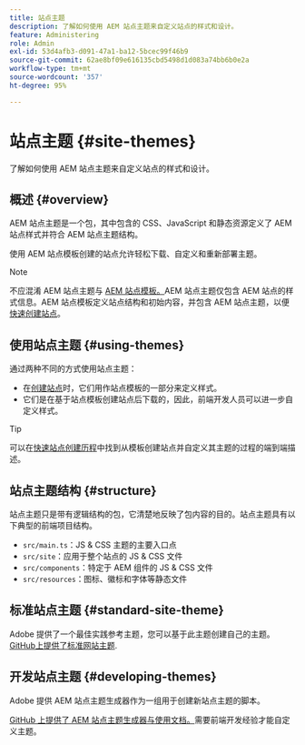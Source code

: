 ```yaml
---
title: 站点主题
description: 了解如何使用 AEM 站点主题来自定义站点的样式和设计。
feature: Administering
role: Admin
exl-id: 53d4afb3-d091-47a1-ba12-5bcec99f46b9
source-git-commit: 62ae8bf09e616135cbd5498d1d083a74bb6b0e2a
workflow-type: tm+mt
source-wordcount: '357'
ht-degree: 95%

---
```


# 站点主题 {#site-themes}

了解如何使用 AEM 站点主题来自定义站点的样式和设计。

## 概述 {#overview}

AEM 站点主题是一个包，其中包含的 CSS、JavaScript 和静态资源定义了 AEM 站点样式并符合 AEM 站点主题结构。

使用 AEM 站点模板创建的站点允许轻松下载、自定义和重新部署主题。

>[!NOTE]
>
>不应混淆 AEM 站点主题与 [AEM 站点模板。](site-templates.md)AEM 站点主题仅包含 AEM 站点的样式信息。AEM 站点模板定义站点结构和初始内容，并包含 AEM 站点主题，以便[快速创建站点](create-site.md)。

## 使用站点主题 {#using-themes}

通过两种不同的方式使用站点主题：

* 在[创建站点](create-site.md)时，它们用作站点模板的一部分来定义样式。
* 它们是在基于站点模板创建站点后下载的，因此，前端开发人员可以进一步自定义样式。

>[!TIP]
>
>可以在[快速站点创建历程](/help/journey-sites/quick-site/overview.md)中找到从模板创建站点并自定义其主题的过程的端到端描述。

## 站点主题结构 {#structure}

站点主题只是带有逻辑结构的包，它清楚地反映了包内容的目的。站点主题具有以下典型的前端项目结构。

* `src/main.ts`：JS &amp; CSS 主题的主要入口点
* `src/site`：应用于整个站点的 JS &amp; CSS 文件
* `src/components`：特定于 AEM 组件的 JS &amp; CSS 文件
* `src/resources`：图标、徽标和字体等静态文件

## 标准站点主题 {#standard-site-theme}

Adobe 提供了一个最佳实践参考主题，您可以基于此主题创建自己的主题。[GitHub上提供了标准网站主题](https://github.com/adobe/aem-site-template-standard/tree/main/theme).

## 开发站点主题 {#developing-themes}

Adobe 提供 AEM 站点主题生成器作为一组用于创建新站点主题的脚本。

[GitHub 上提供了 AEM 站点主题生成器与使用文档。](https://github.com/adobe/aem-site-theme-builder)需要前端开发经验才能自定义主题。
